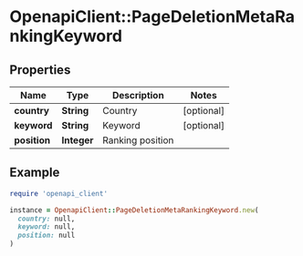 # OpenapiClient::PageDeletionMetaRankingKeyword

## Properties

| Name | Type | Description | Notes |
| ---- | ---- | ----------- | ----- |
| **country** | **String** | Country | [optional] |
| **keyword** | **String** | Keyword | [optional] |
| **position** | **Integer** | Ranking position |  |

## Example

```ruby
require 'openapi_client'

instance = OpenapiClient::PageDeletionMetaRankingKeyword.new(
  country: null,
  keyword: null,
  position: null
)
```

